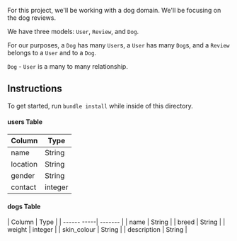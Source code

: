 For this project, we'll be working with a dog domain. We'll be focusing on the dog reviews.

We have three models: `User`, `Review`, and `Dog`.

For our purposes, a `Dog` has many `User`s, a `User` has many `Dog`s,
and a `Review` belongs to a `User` and to a `Dog`.

`Dog` - `User` is a many to many relationship.

## Instructions

To get started, run `bundle install` while inside of this directory.

#### users Table

| Column  | Type   |
| ------  | ------ |
| name    | String |
| location| String |
| gender  | String |
| contact | integer|

#### dogs Table

| Column      | Type    |
| ------ -----| ------- |
| name        | String  |
| breed       | String  |
| weight      | integer |
| skin_colour | String  |
| description | String  |
